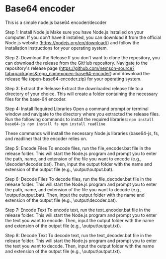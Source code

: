# Base64 encoder
This is a simple node.js base64 encoder/decoder

Step 1: Install Node.js
Make sure you have Node.js installed on your computer. If you don't have it installed, you can download it from the official Node.js website (https://nodejs.org/en/download/) and follow the installation instructions for your operating system.

Step 2: Download the Release
If you don't want to clone the repository, you can download the release from the GitHub repository. Navigate to the repository's release page (https://github.com/nemson-source?tab=packages&repo_name=open-base64-encoder) and download the release file (open-base64-encoder.zip) for your operating system.

Step 3: Extract the Release
Extract the downloaded release file to a directory of your choice. This will create a folder containing the necessary files for the base-64 encoder.

Step 4: Install Required Libraries
Open a command prompt or terminal window and navigate to the directory where you extracted the release files. Run the following commands to install the required libraries: ``
npm install base64-js
npm install fs
npm install readline
``

These commands will install the necessary Node.js libraries (base64-js, fs, and readline) that the encoder relies on.

Step 5: Encode Files
To encode files, run the file_encoder.bat file in the release folder. This will start the Node.js program and prompt you to enter the path, name, and extension of the file you want to encode (e.g., \decoder\decoder.bat). Then, input the output folder with the name and extension of the output file (e.g., \output\output.bat).

Step 6: Decode Files
To decode files, run the file_decoder.bat file in the release folder. This will start the Node.js program and prompt you to enter the path, name, and extension of the file you want to decode (e.g., \output\output.bat). Then, input the output folder with the name and extension of the output file (e.g., \output\decoder.bat).

Step 7: Encode Text
To encode text, run the text_encoder.bat file in the release folder. This will start the Node.js program and prompt you to enter the text you want to encode. Then, input the output folder with the name and extension of the output file (e.g., \output\output.txt).

Step 8: Decode Text
To decode text, run the text_decoder.bat file in the release folder. This will start the Node.js program and prompt you to enter the text you want to decode. Then, input the output folder with the name and extension of the output file (e.g., \output\output.txt).
